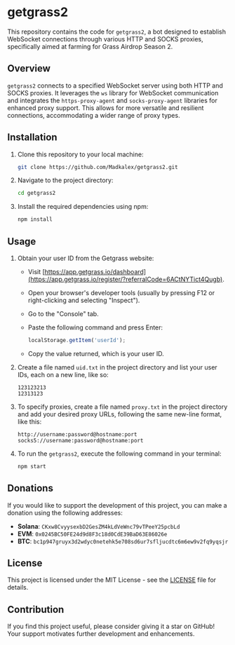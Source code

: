 # getgrass2

This repository contains the code for `getgrass2`, a bot designed to establish WebSocket connections through various HTTP and SOCKS proxies, specifically aimed at farming for Grass Airdrop Season 2.

## Overview

`getgrass2` connects to a specified WebSocket server using both HTTP and SOCKS proxies. It leverages the `ws` library for WebSocket communication and integrates the `https-proxy-agent` and `socks-proxy-agent` libraries for enhanced proxy support. This allows for more versatile and resilient connections, accommodating a wider range of proxy types.

## Installation

1. Clone this repository to your local machine:

   ```bash
   git clone https://github.com/Madkalex/getgrass2.git
   ```

2. Navigate to the project directory:

   ```bash
   cd getgrass2
   ```

3. Install the required dependencies using npm:

   ```bash
   npm install
   ```

## Usage

1. Obtain your user ID from the Getgrass website:

   - Visit [https://app.getgrass.io/dashboard](https://app.getgrass.io/register/?referralCode=6ACtNYTict4Qugb).
   - Open your browser's developer tools (usually by pressing F12 or right-clicking and selecting "Inspect").
   - Go to the "Console" tab.
   - Paste the following command and press Enter:

     ```javascript
     localStorage.getItem('userId');
     ```

   - Copy the value returned, which is your user ID.

2. Create a file named `uid.txt` in the project directory and list your user IDs, each on a new line, like so:

   ```text
   123123213
   12313123
   ```

3. To specify proxies, create a file named `proxy.txt` in the project directory and add your desired proxy URLs, following the same new-line format, like this:

   ```text
   http://username:password@hostname:port
   socks5://username:password@hostname:port
   ```

4. To run the `getgrass2`, execute the following command in your terminal:

   ```bash
   npm start
   ```

## Donations

If you would like to support the development of this project, you can make a donation using the following addresses:

- **Solana**: `CKxw8CvyysexbD2GesZM4kLdVeWnc79vTPeeY25pcbLd`
- **EVM**: `0x0245BC50FE24d9d8F3c18d0CdE39BaD63E86026e`
- **BTC**: `bc1p947gruyx3d2wdyc0netehk5e708sd6ur7sfljucdtc6m6ew9v2fq9yqsjr`

## License

This project is licensed under the MIT License - see the [LICENSE](LICENSE) file for details.

## Contribution

If you find this project useful, please consider giving it a star on GitHub! Your support motivates further development and enhancements.
